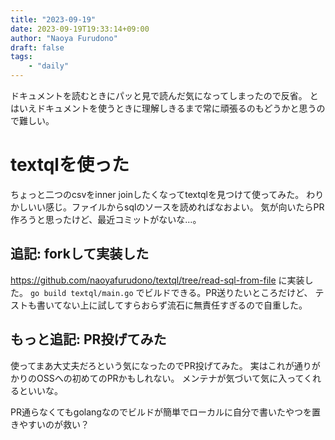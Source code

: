 ```yaml
---
title: "2023-09-19"
date: 2023-09-19T19:33:14+09:00
author: "Naoya Furudono"
draft: false
tags:
    - "daily"
---
```


ドキュメントを読むときにパッと見で読んだ気になってしまったので反省。
とはいえドキュメントを使うときに理解しきるまで常に頑張るのもどうかと思うので難しい。

# textqlを使った

ちょっと二つのcsvをinner joinしたくなってtextqlを見つけて使ってみた。
わりかしいい感じ。ファイルからsqlのソースを読めればなおよい。
気が向いたらPR作ろうと思ったけど、最近コミットがないな...。

## 追記: forkして実装した

<https://github.com/naoyafurudono/textql/tree/read-sql-from-file> に実装した。
`go build textql/main.go` でビルドできる。PR送りたいところだけど、
テストも書いてない上に試してすらおらず流石に無責任すぎるので自重した。

## もっと追記: PR投げてみた

使ってまあ大丈夫だろという気になったのでPR投げてみた。
実はこれが通りがかりのOSSへの初めてのPRかもしれない。
メンテナが気づいて気に入ってくれるといいな。

PR通らなくてもgolangなのでビルドが簡単でローカルに自分で書いたやつを置きやすいのが救い？

